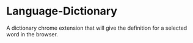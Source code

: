 # Language-Dictionary
A dictionary chrome extension that will give the definition for a selected word in the browser.

